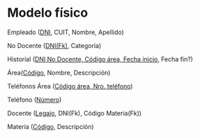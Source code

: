 # Modelo físico

Empleado (<ins>DNI</ins>, CUIT, Nombre, Apellido)

No Docente (<ins>DNI(Fk)</ins>, Categoría)

Historial (<ins>DNI No Docente, Código área, Fecha inicio</ins>, Fecha fin?)

Área(<ins>Código</ins>, Nombre, Descripción)

Teléfonos Área (<ins>Código área, Nro. teléfono</ins>)

Teléfono (<ins>Número</ins>)

Docente (<ins>Legajo</ins>, DNI(Fk), Código Materia(Fk))

Materia (<ins>Código</ins>, Descripción)